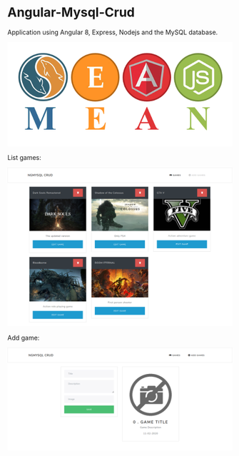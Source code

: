 # Angular-Mysql-Crud
 Application using Angular 8, Express, Nodejs and the MySQL database.

<p align="center"><img src="logo.png"></p>

<p>List games:</p>
<p align="center"><img src="img1.png"></p>

<p>Add game:</p>
<p align="center"><img src="img2.png"></p>
